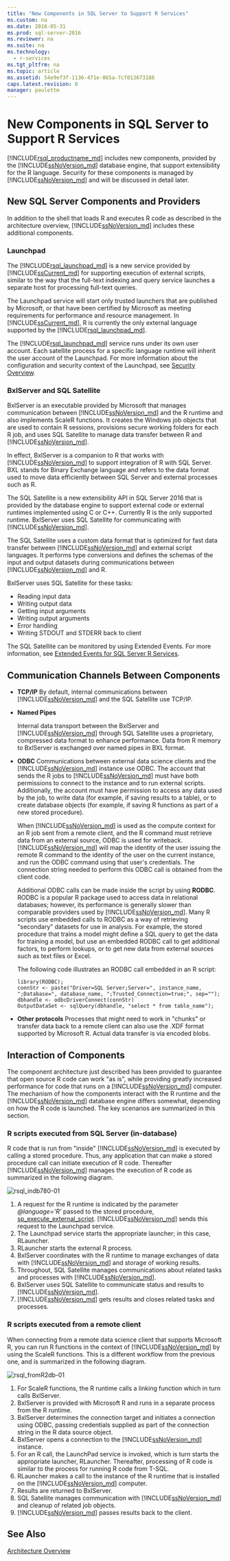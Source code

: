 ```yaml
---
title: "New Components in SQL Server to Support R Services"
ms.custom: na
ms.date: 2016-05-31
ms.prod: sql-server-2016
ms.reviewer: na
ms.suite: na
ms.technology: 
  - r-services
ms.tgt_pltfrm: na
ms.topic: article
ms.assetid: 54e9ef3f-1136-471e-865a-7cf013673186
caps.latest.revision: 8
manager: paulettm
---
```

# New Components in SQL Server to Support R Services

[!INCLUDE[rsql_productname_md](../../Topics/TopicNameContainA/tokens/rsql_productname_md.md)] includes new components, provided by the [!INCLUDE[ssNoVersion_md](../../Topics/TopicNameContainA/tokens/ssNoVersion_md.md)] database engine, that support extensibility for the R language. Security for these components is managed by [!INCLUDE[ssNoVersion_md](../../Topics/TopicNameContainA/tokens/ssNoVersion_md.md)] and will be discussed in detail later.

## New SQL Server Components and Providers

In addition to the shell that loads R and executes R code as described in the architecture overview, [!INCLUDE[ssNoVersion_md](../../Topics/TopicNameContainA/tokens/ssNoVersion_md.md)] includes these additional components.

### **Launchpad** 
  The [!INCLUDE[rsql_launchpad_md](../../Topics/TopicNameNotContainA/tokens/rsql_launchpad_md.md)] is a new service provided by [!INCLUDE[ssCurrent_md](../../Topics/TopicNameContainA/tokens/ssCurrent_md.md)] for supporting execution of external scripts, similar to the way that the full-text indexing and query service launches a separate host for processing full-text queries. 
  
  The Launchpad service will start only trusted launchers that are published by Microsoft, or that have been certified by Microsoft as meeting requirements for performance and resource management. In [!INCLUDE[ssCurrent_md](../../Topics/TopicNameContainA/tokens/ssCurrent_md.md)], R is currently the only external language supported by the [!INCLUDE[rsql_launchpad_md](../../Topics/TopicNameNotContainA/tokens/rsql_launchpad_md.md)].
  
  The [!INCLUDE[rsql_launchpad_md](../../Topics/TopicNameNotContainA/tokens/rsql_launchpad_md.md)] service runs under its own user account. Each satellite process for a specific language runtime will inherit the user account of the Launchpad. For more information about the configuration and security context of the Launchpad, see [Security Overview](../../Topics/TopicNameNotContainA/Security-Overview--SQL-Server-R-Services-.md).

### **BxlServer and SQL Satellite**
  BxlServer is an executable provided by Microsoft that manages communication between [!INCLUDE[ssNoVersion_md](../../Topics/TopicNameContainA/tokens/ssNoVersion_md.md)] and the R runtime and also implements ScaleR functions. It creates the Windows job objects that are used to contain R sessions, provisions secure working folders for each R job, and uses SQL Satellite to manage data transfer between R and [!INCLUDE[ssNoVersion_md](../../Topics/TopicNameContainA/tokens/ssNoVersion_md.md)].  

  In effect, BxlServer is a companion to R that works with [!INCLUDE[ssNoVersion_md](../../Topics/TopicNameContainA/tokens/ssNoVersion_md.md)] to support integration of R with SQL Server. BXL stands for Binary Exchange language and refers to the data format used to move data efficiently between SQL Server and external processes such as R. 

 The SQL Satellite is a new extensibility API in SQL Server 2016 that is provided by the database engine to support external code or external runtimes implemented using C or C++. Currently R is the only supported runtime. BxlServer uses SQL Satellite for communicating with [!INCLUDE[ssNoVersion_md](../../Topics/TopicNameContainA/tokens/ssNoVersion_md.md)].
 
  The SQL Satellite uses a custom data format that is optimized for fast data transfer between [!INCLUDE[ssNoVersion_md](../../Topics/TopicNameContainA/tokens/ssNoVersion_md.md)] and external script languages. It performs type conversions and defines the schemas of the input and output datasets during communications between [!INCLUDE[ssNoVersion_md](../../Topics/TopicNameContainA/tokens/ssNoVersion_md.md)] and R.

  BxlServer uses SQL Satellite for these tasks: 
  - Reading input data
  - Writing output data
  - Getting input arguments
  - Writing output arguments
  - Error handling
  - Writing STDOUT and STDERR back to client

  The SQL Satellite can be monitored by using Extended Events. For more information, see [Extended Events for SQL Server R Services](../../Topics/TopicNameNotContainA/Extended-Events-for-SQL-Server-R-Services.md).


## Communication Channels Between Components

+ **TCP/IP**
  By default, internal communications between [!INCLUDE[ssNoVersion_md](../../Topics/TopicNameContainA/tokens/ssNoVersion_md.md)] and the SQL Satellite use TCP/IP.

+ **Named Pipes**

  Internal data transport between the BxlServer and [!INCLUDE[ssNoVersion_md](../../Topics/TopicNameContainA/tokens/ssNoVersion_md.md)] through SQL Satellite uses a proprietary, compressed data format to enhance performance. Data from R memory to BxlServer is exchanged over named pipes in BXL format. 
  
+ **ODBC**
  Communications between external data science clients and the [!INCLUDE[ssNoVersion_md](../../Topics/TopicNameContainA/tokens/ssNoVersion_md.md)] instance use ODBC. The account that sends the R jobs to [!INCLUDE[ssNoVersion_md](../../Topics/TopicNameContainA/tokens/ssNoVersion_md.md)] must have both permissions to connect to the instance and to run external scripts. Additionally, the account must have permission to access any data used by the job, to write data (for example, if saving results to a table), or to create database objects (for example, if saving R functions as part of a new stored procedure).

  When [!INCLUDE[ssNoVersion_md](../../Topics/TopicNameContainA/tokens/ssNoVersion_md.md)] is used as the compute context for an R job sent from a remote client, and the R command must retrieve data from an external source, ODBC is used for writeback. [!INCLUDE[ssNoVersion_md](../../Topics/TopicNameContainA/tokens/ssNoVersion_md.md)] will map the identity of the user issuing the remote R command to the identity of the user on the current instance, and run the ODBC command using that user's credentials. The connection string needed to perform this ODBC call is obtained from the client code.
  
  Additional ODBC calls can be made inside the script by using **RODBC**. RODBC is a popular R package used to access data in relational databases; however, its performance is generally slower than comparable providers used by [!INCLUDE[ssNoVersion_md](../../Topics/TopicNameContainA/tokens/ssNoVersion_md.md)]. Many R scripts use embedded calls to RODBC as a way of retrieving "secondary" datasets for use in analysis. For example, the stored procedure that trains a model might define a SQL query to get the data for training a model, but use an embedded RODBC call to get additional factors, to perform lookups, or to get new data from external sources such as text files or Excel.

  The following code illustrates an RODBC call embedded in an R script:
   ~~~~
  library(RODBC);
  connStr <- paste("Driver=SQL Server;Server=", instance_name, ";Database=", database_name, ";Trusted_Connection=true;", sep="");
  dbhandle <- odbcDriverConnect(connStr)
  OutputDataSet <- sqlQuery(dbhandle, "select * from table_name");
  ~~~~

+ **Other protocols**
  Processes that might need to work in "chunks" or transfer data back to a remote client can also use the .XDF format supported by Microsoft R. Actual data transfer is via encoded blobs.

## Interaction of Components

The component architecture just described has been provided to guarantee that open source R code can work "as is", while providing greatly increased performance for code that runs on a [!INCLUDE[ssNoVersion_md](../../Topics/TopicNameContainA/tokens/ssNoVersion_md.md)] computer. The mechanism of how the components interact with the R runtime and the [!INCLUDE[ssNoVersion_md](../../Topics/TopicNameContainA/tokens/ssNoVersion_md.md)] database engine differs somewhat, depending on how the R code is launched. The key scenarios are summarized in this section. 
 
### R scripts executed from SQL Server (in-database)

R code that is run from "inside" [!INCLUDE[ssNoVersion_md](../../Topics/TopicNameContainA/tokens/ssNoVersion_md.md)] is executed by calling a stored procedure. Thus, any application that can make a stored procedure call can initiate execution of R code.  Thereafter [!INCLUDE[ssNoVersion_md](../../Topics/TopicNameContainA/tokens/ssNoVersion_md.md)] manages the execution of R code as summarized in the following diagram.

![rsql_indb780-01](../../Topics/TopicNameNotContainA/images/rsql_indb780-01.png)

1. A request for the R runtime is indicated by the parameter _@language='R'_ passed to the stored procedure, [sp_execute_external_script](sp_execute_external_script%20\(Transact-SQL\).md). [!INCLUDE[ssNoVersion_md](../../Topics/TopicNameContainA/tokens/ssNoVersion_md.md)] sends this request to the Launchpad service.
2. The Launchpad service starts the appropriate launcher; in this case, RLauncher.
3. RLauncher starts the external R process.
4. BxlServer coordinates with the R runtime to manage exchanges of data with [!INCLUDE[ssNoVersion_md](../../Topics/TopicNameContainA/tokens/ssNoVersion_md.md)] and storage of working results.
5. Throughout, SQL Satellite manages communications about related tasks and processes with [!INCLUDE[ssNoVersion_md](../../Topics/TopicNameContainA/tokens/ssNoVersion_md.md)].
6. BxlServer uses SQL Satellite to communicate status and results to [!INCLUDE[ssNoVersion_md](../../Topics/TopicNameContainA/tokens/ssNoVersion_md.md)].
7. [!INCLUDE[ssNoVersion_md](../../Topics/TopicNameContainA/tokens/ssNoVersion_md.md)] gets results and closes related tasks and processes. 


### R scripts executed from a remote client

When connecting from a remote data science client that supports Microsoft R, you can run R functions in the context of [!INCLUDE[ssNoVersion_md](../../Topics/TopicNameContainA/tokens/ssNoVersion_md.md)] by using the ScaleR functions. This is a different workflow from the previous one, and is summarized in the following diagram.


![rsql_fromR2db-01](../../Topics/TopicNameNotContainA/images/rsql_fromR2db-01.png)

1. For ScaleR functions, the R runtime calls a linking function which in turn calls BxlServer. 
2. BxlServer is provided with Microsoft R and runs in a separate process from the R runtime.
3. BxlServer determines the connection target and initiates a connection using ODBC, passing credentials supplied as part of the connection string in the R data source object.
4. BxlServer opens a connection to the [!INCLUDE[ssNoVersion_md](../../Topics/TopicNameContainA/tokens/ssNoVersion_md.md)] instance.
5. For an R call, the LaunchPad service is invoked, which is turn starts the appropriate launcher, RLauncher. Thereafter, processing of R code is similar to the process for running R code from T-SQL.
6. RLauncher makes a call to the instance of the R runtime that is installed on the [!INCLUDE[ssNoVersion_md](../../Topics/TopicNameContainA/tokens/ssNoVersion_md.md)] computer. 
7. Results are returned to BxlServer.
8. SQL Satellite manages communication with [!INCLUDE[ssNoVersion_md](../../Topics/TopicNameContainA/tokens/ssNoVersion_md.md)] and cleanup of related job objects.
9. [!INCLUDE[ssNoVersion_md](../../Topics/TopicNameContainA/tokens/ssNoVersion_md.md)] passes results back to the client.

## See Also
[Architecture Overview](../../Topics/TopicNameNotContainA/Architecture-Overview--SQL-Server-R-Services-.md)
